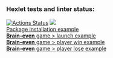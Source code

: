 ### Hexlet tests and linter status:
[![Actions Status](https://github.com/vladshal/frontend-project-44/workflows/hexlet-check/badge.svg)](https://github.com/vladshal/frontend-project-44/actions)
<a href="https://codeclimate.com/github/vladshal/frontend-project-44/maintainability"><img src="https://api.codeclimate.com/v1/badges/c4647511d32da7d8bc5e/maintainability" /></a><br />
[Package installation example](https://asciinema.org/a/EjoPG0t2DxhdTAXEKWKYKBU2V)<br />
[**Brain-even** game > launch example](https://asciinema.org/a/HTaqhlIV6LPP87fUQBXDme9Zl)<br />
[**Brain-even** game > player win example](https://asciinema.org/a/GqTAaS83CW3wgVYMLYgRfwsL8)<br />
[**Brain-even** game > player lose example](https://asciinema.org/a/r9xk8OCnkFrZtcFR6GPQGLJcG)<br />
